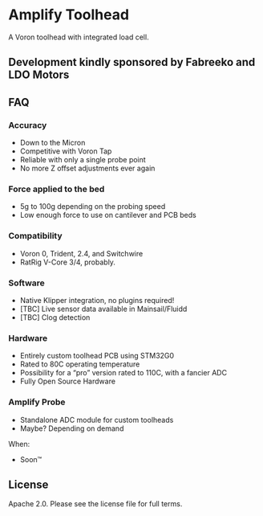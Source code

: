 # Amplify Toolhead
A Voron toolhead with integrated load cell.

## Development kindly sponsored by Fabreeko and LDO Motors

## FAQ

### Accuracy
- Down to the Micron
- Competitive with Voron Tap
- Reliable with only a single probe point
- No more Z offset adjustments ever again

### Force applied to the bed
- 5g to 100g depending on the probing speed
- Low enough force to use on cantilever and PCB beds

### Compatibility
- Voron 0, Trident, 2.4, and Switchwire
- RatRig V-Core 3/4, probably.

### Software
- Native Klipper integration, no plugins required!
- [TBC] Live sensor data available in Mainsail/Fluidd
- [TBC] Clog detection

### Hardware
- Entirely custom toolhead PCB using STM32G0
- Rated to 80C operating temperature
- Possibility for a “pro” version rated to 110C, with a fancier ADC
- Fully Open Source Hardware

### Amplify Probe
- Standalone ADC module for custom toolheads
- Maybe? Depending on demand

When:
- Soon™

## License

Apache 2.0. Please see the license file for full terms.
